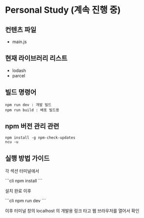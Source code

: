 # Personal Study (계속 진행 중)

## 컨텐츠 파일  

- main.js

## 현재 라이브러리 리스트

- lodash
- parcel

## 빌드 명령어

```cli
npm run dev : 개발 빌드
npm run build : 배포 빌드용
```

## npm 버전 관리 관련

```cli
npm install -g npm-check-updates
ncu -u
```

## 실행 방법 가이드  
<p>각 섹션 터미널에서</p>  
```cli
npm install
```
<p>설치 완료 이후</p>  
```cli
npm run dev
```
<p>이후 터미널 창의 localhost 의 개발용 링크 타고 웹 브라우저를 열어서 확인</p>  
